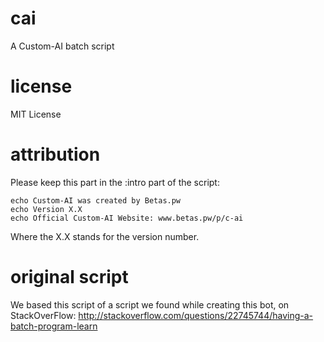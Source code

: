 # cai
A Custom-AI batch script

# license
MIT License

# attribution
Please keep this part in the :intro part of the script:
```
echo Custom-AI was created by Betas.pw
echo Version X.X
echo Official Custom-AI Website: www.betas.pw/p/c-ai
```
Where the X.X stands for the version number.

# original script
We based this script of a script we found while creating this bot, on StackOverFlow:
http://stackoverflow.com/questions/22745744/having-a-batch-program-learn
